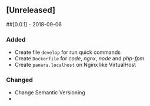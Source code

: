 ## [Unreleased]

##[0.0.1] - 2018-09-06
### Added
- Create file `develop` for run quick commands
- Create `Dockerfile` for _code_, _ngnx_, _node_ and _php-fpm_
- Create `panera.localhost` on Nginx like VirtualHost

### Changed
- Change Semantic Versioning
- 
